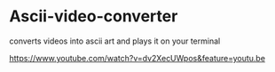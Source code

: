 # Ascii-video-converter
converts videos into ascii art and plays it on your terminal

https://www.youtube.com/watch?v=dv2XecUWpos&feature=youtu.be
